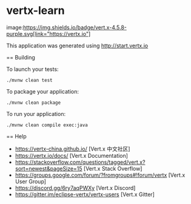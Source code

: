 # vertx-learn


image:https://img.shields.io/badge/vert.x-4.5.8-purple.svg[link="https://vertx.io"]

This application was generated using http://start.vertx.io

== Building

To launch your tests:
```
./mvnw clean test
```

To package your application:
```
./mvnw clean package
```

To run your application:
```
./mvnw clean compile exec:java
```

== Help
* https://vertx-china.github.io/ [Vert.x 中文社区]
* https://vertx.io/docs/ [Vert.x Documentation]
* https://stackoverflow.com/questions/tagged/vert.x?sort=newest&pageSize=15 [Vert.x Stack Overflow]
* https://groups.google.com/forum/?fromgroups#!forum/vertx [Vert.x User Group]
* https://discord.gg/6ry7aqPWXy [Vert.x Discord]
* https://gitter.im/eclipse-vertx/vertx-users [Vert.x Gitter]


